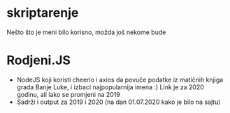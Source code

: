 # skriptarenje
Nešto što je meni bilo korisno, možda još nekome bude

# Rodjeni.JS
- NodeJS koji koristi cheerio i axios da povuče podatke iz matičnih knjiga grada Banje Luke, i izbaci najpopularnija imena :) Link je za 2020 godinu, ali lako se promjeni na 2019
- Sadrži i output za 2019 i 2020 (na dan 01.07.2020 kako je bilo na sajtu)
